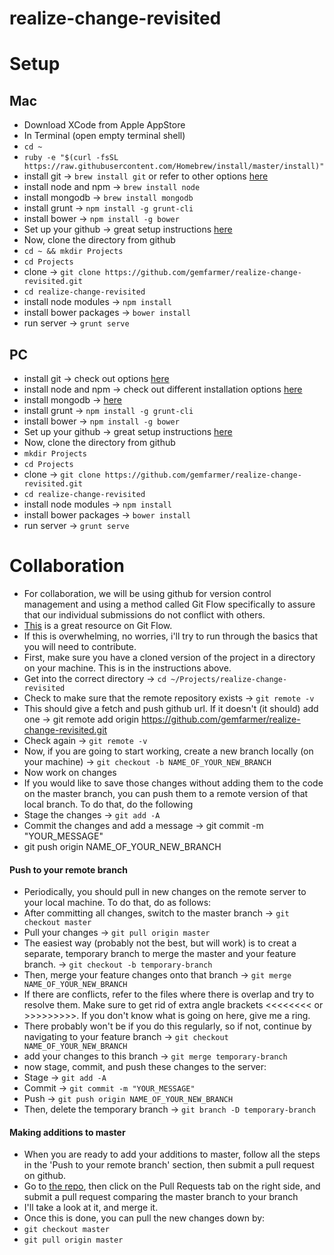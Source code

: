 # realize-change-revisited
# Setup
## Mac
* Download XCode from Apple AppStore
* In Terminal (open empty terminal shell)
* `cd ~`
* `ruby -e "$(curl -fsSL https://raw.githubusercontent.com/Homebrew/install/master/install)"`
* install git -> `brew install git` or refer to other options [here](http://git-scm.com/downloads)
* install node and npm -> `brew install node`
* install mongodb -> `brew install mongodb`
* install grunt -> `npm install -g grunt-cli`
* install bower -> `npm install -g bower`
* Set up your github -> great setup instructions [here](https://help.github.com/articles/set-up-git/)
* Now, clone the directory from github
* `cd ~ && mkdir Projects`
* `cd Projects`
* clone -> `git clone https://github.com/gemfarmer/realize-change-revisited.git`
* `cd realize-change-revisited`
* install node modules -> `npm install`
* install bower packages -> `bower install`
* run server -> `grunt serve`

## PC
* install git -> check out options [here](https://git-scm.com/downloads)
* install node and npm -> check out different installation options [here](https://nodejs.org/download/)
* install mongodb -> [here](https://www.mongodb.org/downloads)
* install grunt -> `npm install -g grunt-cli`
* install bower -> `npm install -g bower`
* Set up your github -> great setup instructions [here](https://help.github.com/articles/set-up-git/)
* Now, clone the directory from github
* `mkdir Projects`
* `cd Projects`
* clone -> `git clone https://github.com/gemfarmer/realize-change-revisited.git`
* `cd realize-change-revisited`
* install node modules -> `npm install`
* install bower packages -> `bower install`
* run server -> `grunt serve`


# Collaboration
* For collaboration, we will be using github for version control management and using a method called Git Flow specifically to assure that our individual submissions do not conflict with others.
* [This](https://www.atlassian.com/git/tutorials/comparing-workflows/gitflow-workflow) is a great resource on Git Flow.
* If this is overwhelming, no worries, i'll try to run through the basics that you will need to contribute.
* First, make sure you have a cloned version of the project in a directory on your machine. This is in the instructions above.
* Get into the correct directory -> `cd ~/Projects/realize-change-revisited`
* Check to make sure that the remote repository exists -> `git remote -v` 
* This should give a fetch and push github url. If it doesn't (it should) add one -> git remote add origin https://github.com/gemfarmer/realize-change-revisited.git
* Check again -> `git remote -v`
* Now, if you are going to start working, create a new branch locally (on your machine) -> `git checkout -b NAME_OF_YOUR_NEW_BRANCH`
* Now work on changes
* If you would like to save those changes without adding them to the code on the master branch, you can push them to a remote version of that local branch. To do that, do the following
* Stage the changes -> `git add -A`
* Commit the changes and add a message -> git commit -m "YOUR_MESSAGE"
* git push origin NAME_OF_YOUR_NEW_BRANCH
#### Push to your remote branch
* Periodically, you should pull in new changes on the remote server to your local machine. To do that, do as follows:
* After committing all changes, switch to the master branch -> `git checkout master`
* Pull your changes -> `git pull origin master`
* The easiest way (probably not the best, but will work) is to creat a separate, temporary branch to merge the master and your feature branch. -> `git checkout -b temporary-branch`
* Then, merge your feature changes onto that branch -> `git merge NAME_OF_YOUR_NEW_BRANCH`
* If there are conflicts, refer to the files where there is overlap and try to resolve them. Make sure to get rid of extra angle brackets <<<<<<<< or >>>>>>>>>. If you don't know what is going on here, give me a ring.
* There probably won't be if you do this regularly, so if not, continue by navigating to your feature branch -> `git checkout NAME_OF_YOUR_NEW_BRANCH`
* add your changes to this branch -> `git merge temporary-branch`
* now stage, commit, and push these changes to the server:
* Stage -> `git add -A`
* Commit -> `git commit -m "YOUR_MESSAGE"`
* Push -> `git push origin NAME_OF_YOUR_NEW_BRANCH`
* Then, delete the temporary branch -> `git branch -D temporary-branch`

#### Making additions to master
* When you are ready to add your additions to master, follow all the steps in the 'Push to your remote branch' section, then submit a pull request on github.
* Go to [the repo](https://github.com/gemfarmer/realize-change-revisited), then click on the Pull Requests tab on the right side, and submit a pull request comparing the master branch to your branch
* I'll take a look at it, and merge it.
* Once this is done, you can pull the new changes down by:
* `git checkout master`
* `git pull origin master`


